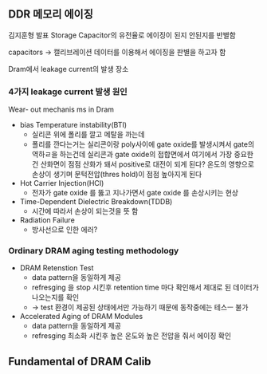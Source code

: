 ## DDR 메모리 에이징
김지훈형 발표
Storage Capacitor의 유전율로 에이징이 된지 안된지를 반별함

capacitors 
-> 캘리브레이션 데이터를 이용해서 에이징을 판별을 하고자 함

Dram에서 leakage current의 발생 장소

### 4가지 leakage current 발생 원인
Wear- out mechanis ms in Dram 
- bias Temperature instability(BTI)
	- 실리콘 위에 폴리를 깔고 메탈을 까는데
	- 폴리를 깐다는거는 실리콘이랑 poly사이에 gate oxide를 발생시켜서 gate의 역하ㄹ을 하는건데 실리콘과 gate oxide의 접합면에서 여기에서 가장 중요한건 산화면이 점점 산화가 돼서 positive로 대전이 되게 된다? 온도의 영향으로 손상이 생기며 문턱전압(thres hold)이 점점 높아지게 된다
- Hot Carrier Injection(HCI)
	- 전자가 gate oxide 를 뚫고 지나가면서 gate oxide 를 손상시키는 현상
- Time-Dependent Dielectric Breakdown(TDDB)
	- 시간에 따라서 손상이 되는것을 뜻 함
- Radiation Failure
	- 방사선으로 인한 에러?

###  Ordinary DRAM aging testing methodology
- DRAM Retenstion Test
	- data pattern을  동일하게 제공
	- refresging 을 stop 시킨후 retention time 마다 확인해서 제대로 된 데이터가 나오는지를 확인
	- -> test 환경이 제공된 상태에서만 가능하기 때문에 동작중에는 테스ㅡ 불가
- Accelerated Aging of DRAM Modules
	- data pattern을 동일하게 제공
	- refresging 최소화 시킨후 높은 온도와 높은 전압을 줘서 에이징 확인

## Fundamental of DRAM Calib


